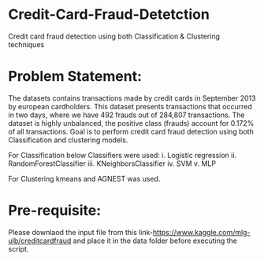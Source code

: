 # Credit-Card-Fraud-Detetction
Credit card fraud detection using both Classification & Clustering techniques
 
# Problem Statement:
The datasets contains transactions made by credit cards in September 2013 by european cardholders. This dataset presents transactions that occurred in two days, where we have 492 frauds out of 284,807 transactions. The dataset is highly unbalanced, the positive class (frauds) account for 0.172% of all transactions. Goal is to perform credit card fraud detection using both Classification and clustering models.

For Classification below Classifiers were used:
i.	Logistic regression
ii.	RandomForestClassifier
iii.	KNeighborsClassifier
iv.	SVM
v.	MLP

For Clustering kmeans and AGNEST was used.

# Pre-requisite:
Please downlaod the input file from this link-https://www.kaggle.com/mlg-ulb/creditcardfraud and place it in the data folder before executing the script.
